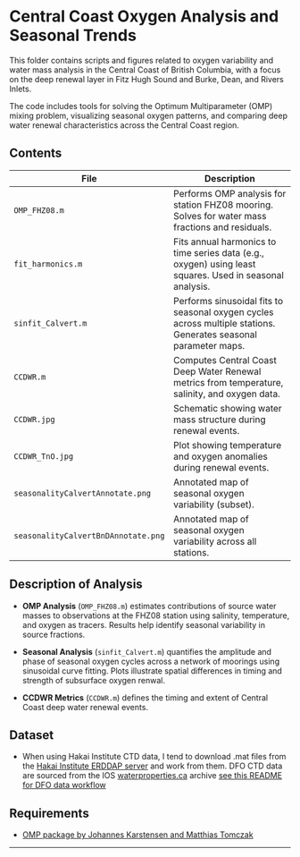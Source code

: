 # Central Coast Oxygen Analysis and Seasonal Trends

This folder contains scripts and figures related to oxygen variability and water mass analysis in the Central Coast of British Columbia, with a focus on the deep renewal layer in Fitz Hugh Sound and Burke, Dean, and Rivers Inlets.

The code includes tools for solving the Optimum Multiparameter (OMP) mixing problem, visualizing seasonal oxygen patterns, and comparing deep water renewal characteristics across the Central Coast region.

## Contents

| File                    | Description |
|-------------------------|-------------|
| `OMP_FHZ08.m`           | Performs OMP analysis for station FHZ08 mooring. Solves for water mass fractions and residuals. |
| `fit_harmonics.m`       | Fits annual harmonics to time series data (e.g., oxygen) using least squares. Used in seasonal analysis. |
| `sinfit_Calvert.m`      | Performs sinusoidal fits to seasonal oxygen cycles across multiple stations. Generates seasonal parameter maps. |
| `CCDWR.m`               | Computes Central Coast Deep Water Renewal metrics from temperature, salinity, and oxygen data. |
| `CCDWR.jpg`             | Schematic showing water mass structure during renewal events. |
| `CCDWR_TnO.jpg`         | Plot showing temperature and oxygen anomalies during renewal events. |
| `seasonalityCalvertAnnotate.png` | Annotated map of seasonal oxygen variability (subset). |
| `seasonalityCalvertBnDAnnotate.png` | Annotated map of seasonal oxygen variability across all stations. |

## Description of Analysis

- **OMP Analysis** (`OMP_FHZ08.m`) estimates contributions of source water masses to observations at the FHZ08 station using salinity, temperature, and oxygen as tracers. Results help identify seasonal variability in source fractions.
  
- **Seasonal Analysis** (`sinfit_Calvert.m`) quantifies the amplitude and phase of seasonal oxygen cycles across a network of moorings using sinusoidal curve fitting. Plots illustrate spatial differences in timing and strength of subsurface oxygen renwal.

- **CCDWR Metrics** (`CCDWR.m`) defines the timing and extent of Central Coast deep water renewal events. 

## Dataset
- When using Hakai Institute CTD data, I tend to download .mat files from the [Hakai Institute ERDDAP server](https://catalogue.hakai.org/erddap/index.html) and work from them. DFO CTD data are sourced from the IOS [waterproperties.ca](waterproperties.ca) archive [see this README for DFO data workflow](../dfo_processing/README.md)

## Requirements

- [OMP package by Johannes Karstensen and Matthias Tomczak](https://omp.geomar.de/README.html)

---
